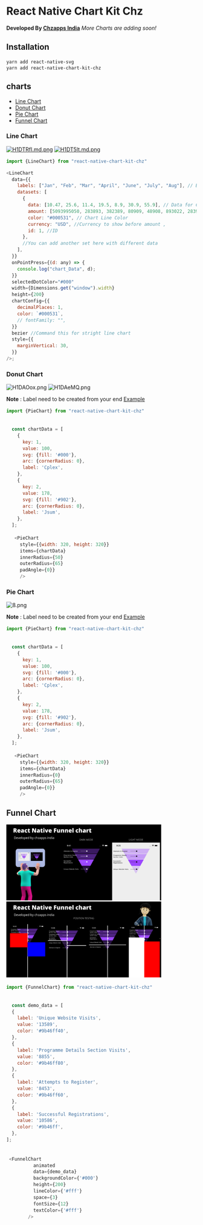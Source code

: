 # React Native Chart Kit Chz

**Developed By [Chzapps India](https://chzapps.com)**
*More Charts are adding soon!*


<!--<a><img src="https://iili.io/H1tndyQ.md.png" alt="H1" border="0"></a>
<a>-->

## Installation

```cli
yarn add react-native-svg
yarn add react-native-chart-kit-chz
```

## charts 
- [Line Chart](#line-chart)
- [Donut Chart](#donut-chart)
- [Pie Chart](#pie-chart)
- [Funnel Chart](#funnel-chart)

### Line Chart

<a href=""><img src="https://iili.io/H1DTRfI.md.png" alt="H1DTRfI.md.png" border="0"></a>
<a href=""><img src="https://iili.io/H1DT5lt.md.png" alt="H1DT5lt.md.png" border="0"></a><br />

```js
import {LineChart} from "react-native-chart-kit-chz"
```

```js
<LineChart
  data={{
    labels: ["Jan", "Feb", "Mar", "April", "June", "July", "Aug"], // Bottom Labels
    datasets: [
      {
        data: [10.47, 25.6, 11.4, 19.5, 8.9, 30.9, 55.9], // Data for Chart 
        amount: [5093995050, 283893, 382389, 80909, 48908, 893022, 2839090], //Amount show on the ToolTip
        color: "#000531", // Chart Line Color
        currency: "USD", //Currency to show before amount , 
        id: 1, //ID
      },
      //You can add another set here with different data
    ],
  }}
  onPointPress={(d: any) => {
    console.log("chart_Data", d);
  }}
  selectedDotColor="#000"
  width={Dimensions.get("window").width}
  height={200}
  chartConfig={{
    decimalPlaces: 1,
    color: `#000531`,
    // fontFamily: "",
  }}
  bezier //Command this for stright line chart
  style={{
    marginVertical: 30,
  }}
/>;
```

### Donut Chart
<a><img height="200" src="https://iili.io/H1DAOox.png" alt="H1DAOox.png" border="0"></a>
<a><img height="200" src="https://iili.io/H1DAeMQ.png" alt="H1DAeMQ.png" border="0"></a>

**Note** : Label need to be created from your end [Example](/example/pie-label.md)

```js
import {PieChart} from "react-native-chart-kit-chz"
```

```js

  const chartData = [
    {
      key: 1,
      value: 100,
      svg: {fill: '#000'},
      arc: {cornerRadius: 0},
      label: 'Cplex',
    },
    {
      key: 2,
      value: 178,
      svg: {fill: '#902'},
      arc: {cornerRadius: 0},
      label: 'Jsum',
    },
  ];

   <PieChart
     style={{width: 320, height: 320}}
     items={chartData}
     innerRadius={50}
     outerRadius={65}
     padAngle={0}}
     />
```

### Pie Chart
<a><img height="200" src="https://iili.io/H1Dabu1.png" alt="8.png" border="0"></a>

**Note** : Label need to be created from your end [Example](/example/pie-label.md)

```js
import {PieChart} from "react-native-chart-kit-chz"
```

```js

  const chartData = [
    {
      key: 1,
      value: 100,
      svg: {fill: '#000'},
      arc: {cornerRadius: 0},
      label: 'Cplex',
    },
    {
      key: 2,
      value: 178,
      svg: {fill: '#902'},
      arc: {cornerRadius: 0},
      label: 'Jsum',
    },
  ];

   <PieChart
     style={{width: 320, height: 320}}
     items={chartData}
     innerRadius={0}
     outerRadius={65}
     padAngle={0}}
     />
```

## Funnel Chart

<a><img height="200" src="https://raw.githubusercontent.com/chzappsinc/react-native-funnel-chart/master/example/React%20Native%20Funnel%20chart.png" alt="H1DAOox.png" border="0"></a>
<a><img height="200" src="https://raw.githubusercontent.com/chzappsinc/react-native-funnel-chart/master/example/RN-FNNEL-CHART-TEST.png" alt="H1DAeMQ.png" border="0"></a>


```js
import {FunnelChart} from "react-native-chart-kit-chz"
```

```js

  const demo_data = [
  {
    label: 'Unique Website Visits',
    value: '13589',
    color: '#9b46ff40',
  },
  {
    label: 'Programme Details Section Visits',
    value: '8855',
    color: '#9b46ff80',
  },
  {
    label: 'Attempts to Register',
    value: '8453',
    color: '#9b46ff60',
  },
  {
    label: 'Successful Registrations',
    value: '10586',
    color: '#9b46ff',
  },
];


 <FunnelChart
          animated
          data={demo_data}
          backgroundColor={'#000'}
          height={200}
          lineColor={'#fff'}
          space={3}
          fontSize={12}
          textColor={'#fff'}
        />
```
